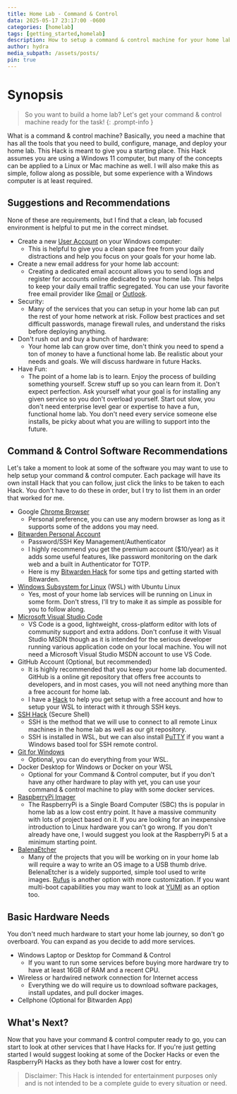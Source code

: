 ```yaml
---
title: Home Lab - Command & Control
data: 2025-05-17 23:17:00 -0600
categories: [homelab]
tags: [getting_started,homelab]
description: How to setup a command & control machine for your home lab.
author: hydra
media_subpath: /assets/posts/
pin: true
---
```

# Synopsis
>So you want to build a home lab? Let's get your command & control machine ready for the task!
{: .prompt-info }

What is a command & control machine? Basically, you need a machine that has all the tools that you need to build, configure, manage, and deploy your home lab. This Hack is meant to give you a starting place. This Hack assumes you are using a Windows 11 computer, but many of the concepts can be applied to a Linux or Mac machine as well. I will also make this as simple, follow along as possible, but some experience with a Windows computer is at least required.

## Suggestions and Recommendations
None of these are requirements, but I find that a clean, lab focused environment is helpful to put me in the correct mindset.

- Create a new [User Account](https://support.microsoft.com/en-us/windows/manage-user-accounts-in-windows-104dc19f-6430-4b49-6a2b-e4dbd1dcdf32) on your Windows computer:
  - This is helpful to give you a clean space free from your daily distractions and help you focus on your goals for your home lab.
- Create a new email address for your home lab account:
  - Creating a dedicated email account allows you to send logs and register for accounts online dedicated to your home lab. This helps to keep your daily email traffic segregated. You can use your favorite free email provider like [Gmail](https://mail.google.com) or [Outlook](https://www.microsoft.com/en-gb/microsoft-365-life-hacks/organisation/how-to-create-outlook-email-account).
- Security:
  - Many of the services that you can setup in your home lab can put the rest of your home network at risk. Follow best practices and set difficult passwords, manage firewall rules, and understand the risks before deploying anything.
- Don't rush out and buy a bunch of hardware:
  - Your home lab can grow over time, don't think you need to spend a ton of money to have a functional home lab. Be realistic about your needs and goals. We will discuss hardware in future Hacks.
- Have Fun:
  - The point of a home lab is to learn. Enjoy the process of building something yourself. Screw stuff up so you can learn from it. Don't expect perfection. Ask yourself what your goal is for installing any given service so you don't overload yourself. Start out slow, you don't need enterprise level gear or expertise to have a fun, functional home lab. You don't need every service someone else installs, be picky about what you are willing to support into the future.

## Command & Control Software Recommendations
Let's take a moment to look at some of the software you may want to use to help setup your command & control computer. Each package will have its own install Hack that you can follow, just click the links to be taken to each Hack. You don't have to do these in order, but I try to list them in an order that worked for me.

- Google [Chrome Browser](https://www.google.com/chrome)
  - Personal preference, you can use any modern browser as long as it supports some of the addons you may need.
- [Bitwarden Personal Account](https://bitwarden.com/products/personal/)
  - Password/SSH Key Management/Authenticator
  - I highly recommend you get the premium account ($10/year) as it adds some useful features, like password monitoring on the dark web and a built in Authenticator for TOTP.
  - Here is my [Bitwarden Hack](https://hydrahacksdocs.github.io/posts/Bitwarden/) for some tips and getting started with Bitwarden.
- [Windows Subsystem for Linux](https://hydrahacksdocs.github.io/posts/WSL/) (WSL) with Ubuntu Linux
  - Yes, most of your home lab services will be running on Linux in some form. Don't stress, I'll try to make it as simple as possible for you to follow along.
- [Microsoft Visual Studio Code](https://hydrahacksdocs.github.io/posts/VS_Code/)
  - VS Code is a good, lightweight, cross-platform editor with lots of community support and extra addons. Don't confuse it with Visual Studio MSDN though as it is intended for the serious developer running various application code on your local machine. You will not need a Microsoft Visual Studio MSDN account to use VS Code.
- GitHub Account (Optional, but recommended)
  - It is highly recommended that you keep your home lab documented. GitHub is a online git repository that offers free accounts to developers, and in most cases, you will not need anything more than a free account for home lab.
  - I have a [Hack](https://hydrahacksdocs.github.io/posts/GitHub/) to help you get setup with a free account and how to setup your WSL to interact with it through SSH keys.
- [SSH Hack](https://hydrahacksdocs.github.io/posts/Ssh/) (Secure Shell)
  - SSH is the method that we will use to connect to all remote Linux machines in the home lab as well as our git repository.
  - SSH is installed in WSL, but we can also install [PuTTY](https://www.chiark.greenend.org.uk/~sgtatham/putty/latest.html) if you want a Windows based tool for SSH remote control.
- [Git for Windows](https://git-scm.com/downloads)
  - Optional, you can do everything from your WSL.
- Docker Desktop for Windows or Docker on your WSL
  - Optional for your Command & Control computer, but if you don't have any other hardware to play with yet, you can use your command & control machine to play with some docker services.
- [RaspberryPi Imager](https://www.raspberrypi.com/software/)
  - The RaspberryPi is a Single Board Computer (SBC) ths is popular in home lab as a low cost entry point. It have a massive community with lots of project based on it. If you are looking for an inexpensive introduction to Linux hardware you can't go wrong. If you don't already have one, I would suggest you look at the RaspberryPi 5 at a minimum starting point.
- [BalenaEtcher](https://etcher.balena.io/)
  - Many of the projects that you will be working on in your home lab will require a way to write an OS image to a USB thumb drive. BelenaEtcher is a widely supported, simple tool used to write images. [Rufus](https://rufus.ie/en/) is another option with more customization. If you want multi-boot capabilities you may want to look at [YUMI](https://pendrivelinux.com/yumi-multiboot-usb-creator/) as an option too.

## Basic Hardware Needs
You don't need much hardware to start your home lab journey, so don't go overboard. You can expand as you decide to add more services.

- Windows Laptop or Desktop for Command & Control
  - If you want to run some services before buying more hardware try to have at least 16GB of RAM and a recent CPU.
- Wireless or hardwired network connection for Internet access
  - Everything we do will require us to download software packages, install updates, and pull docker images.
- Cellphone (Optional for Bitwarden App)

## What's Next?
Now that you have your command & control computer ready to go, you can start to look at other services that I have Hacks for. If you're just getting started I would suggest looking at some of the Docker Hacks or even the RaspberryPi Hacks as they both have a lower cost for entry.


>Disclaimer: This Hack is intended for entertainment purposes only and is not intended to be a complete guide to every situation or need.